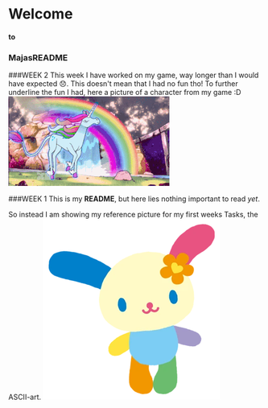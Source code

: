 
# Welcome
#### to 
### MajasREADME

###WEEK 2
This week I have worked on my game, way longer than I would have expected 😞. This doesn't mean that I had no fun tho! 
To further underline the fun I had, here a picture of a character from my game :D
![Image](unicorn.gif)

###WEEK 1
This is my **README**, but here lies nothing important to read *yet*.

So instead I am showing my reference picture for my first weeks Tasks, the ASCII-art.
![Image](Usahana.webp)


